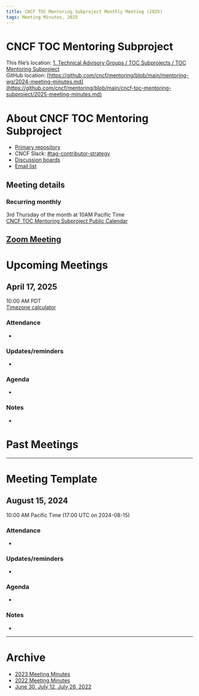 ```yaml
---
title: CNCF TOC Mentoring Subproject Monthly Meeting (2025)
tags: Meeting Minutes, 2025
---
```


# CNCF TOC Mentoring Subproject

This file’s location: [1\. Technical Advisory Groups / TOC Subprojects / TOC Mentoring Subproject](https://drive.google.com/drive/folders/1IlgEbbspQTpSthEuXgZqZsUCEJxH5NBZ?usp=drive_link)  
GitHub location: [https://github.com/cncf/mentoring/blob/main/mentoring-wg/2024-meeting-minutes.md](https://github.com/cncf/mentoring/blob/main/cncf-toc-mentoring-subproject/2025-meeting-minutes.md) 

# About CNCF TOC Mentoring Subproject

* [Primary repository](https://github.com/cncf/mentoring)  
* CNCF Slack: [\#tag-contributor-strategy](https://cloud-native.slack.com/archives/CT6CWS1JN)  
* [Discussion boards](https://github.com/cncf/mentoring/discussions)  
* [Email list](https://lists.cncf.io/g/tag-cs-mentoring-wg/)

## Meeting details

### Recurring monthly

3rd Thursday of the month at 10AM Pacific Time  
[CNCF TOC Mentoring Subproject Public Calendar](https://zoom-lfx.platform.linuxfoundation.org/meetings/toc-mentoring-subproject?view=month)

[Zoom Meeting](https://www.google.com/url?q=https://zoom-lfx.platform.linuxfoundation.org/meeting/98463708370?password%3D72ace7ec-4348-4061-af62-6a1307ea4127&sa=D&source=calendar&ust=1744034815660936&usg=AOvVaw0uMwWpmXH-NinIYp76V561)  
---

# Upcoming Meetings

## April 17, 2025

10:00 AM PDT   
[Timezone calculator](https://www.worldtimebuddy.com/?qm=1&lid=6173331,100,2193733&h=100&date=2025-3-20&sln=17-18&hf=1)

### Attendance

* 

### Updates/reminders

* 

### Agenda

* 

### Notes

* 

# Past Meetings

---

# Meeting Template

## August 15, 2024

10:00 AM Pacific Time (17:00 UTC on 2024-08-15)

### Attendance

* 

### Updates/reminders

* 

### Agenda

* 

### Notes

* 

---

# Archive

* [2023 Meeting Minutes](https://hackmd.io/zNzH0LTMQ16Lkjg16FZEcw?both)  
* [2022 Meeting Minutes](https://hackmd.io/zNzH0LTMQ16Lkjg16FZEcw?both)  
* [June 30, July 12, July 26, 2022](https://docs.google.com/document/d/1ZVFf_GRB5yrcTQieudtk3W-gWL6KuwHn1QG8XKdrARo/edit?usp=sharing)

